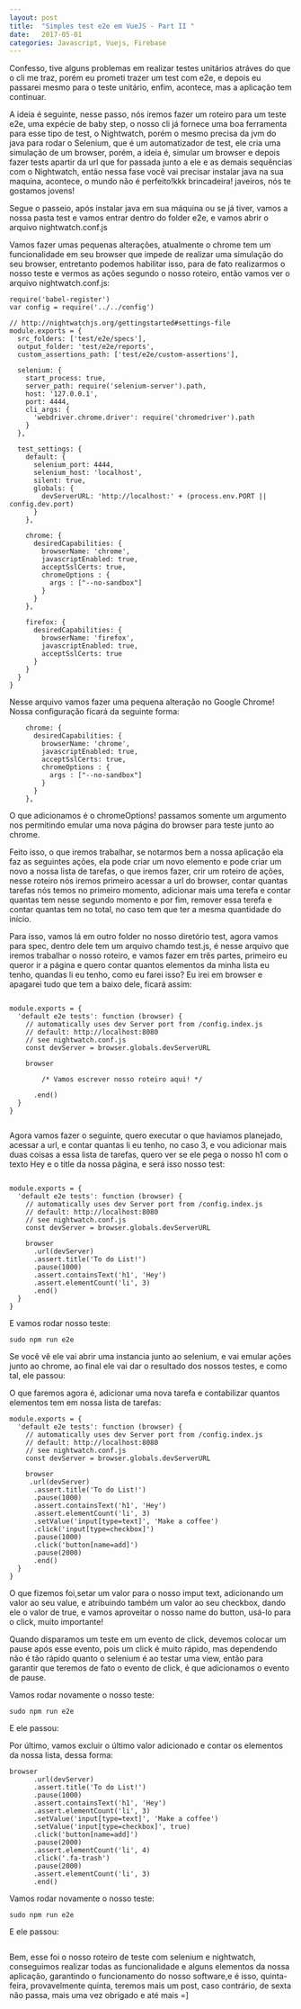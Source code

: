 ```yaml
---
layout: post
title:  "Simples test e2e em VueJS - Part II "
date:   2017-05-01
categories: Javascript, Vuejs, Firebase
---
```


Confesso, tive alguns problemas em realizar testes unitários atráves do que o cli me traz, porém eu prometi trazer um test com e2e, e depois eu passarei mesmo para o teste unitário, enfim, acontece, mas a aplicação tem continuar.


A ideia é seguinte, nesse passo, nós iremos fazer um roteiro para um teste e2e, uma expécie de baby step, o nosso cli já fornece uma boa ferramenta para esse tipo de test, o Nightwatch, porém o mesmo precisa da jvm do java para rodar o Selenium, que é um automatizador de test, ele cria uma simulação de um browser, porém, a ideia é, simular um browser e depois fazer tests apartir da url que for passada junto a ele e as demais sequências com o Nightwatch, então nessa fase você vai precisar instalar java na sua maquina, acontece, o mundo não é perfeito!kkk brincadeira! javeiros, nós te gostamos jovens!


Segue o passeio, após instalar java em sua máquina ou se já tiver, vamos a nossa pasta test e vamos entrar dentro do folder e2e, e vamos abrir o arquivo nightwatch.conf.js

Vamos fazer umas pequenas alterações, atualmente o chrome tem um funcionalidade em seu browser que impede de realizar uma simulação do seu browser, entretanto podemos habilitar isso, para de fato realizarmos o nosso teste e vermos as ações segundo o nosso roteiro, então vamos ver o arquivo nightwatch.conf.js:


```
require('babel-register')
var config = require('../../config')

// http://nightwatchjs.org/gettingstarted#settings-file
module.exports = {
  src_folders: ['test/e2e/specs'],
  output_folder: 'test/e2e/reports',
  custom_assertions_path: ['test/e2e/custom-assertions'],

  selenium: {
    start_process: true,
    server_path: require('selenium-server').path,
    host: '127.0.0.1',
    port: 4444,
    cli_args: {
      'webdriver.chrome.driver': require('chromedriver').path
    }
  },

  test_settings: {
    default: {
      selenium_port: 4444,
      selenium_host: 'localhost',
      silent: true,
      globals: {
        devServerURL: 'http://localhost:' + (process.env.PORT || config.dev.port)
      }
    },

    chrome: {
      desiredCapabilities: {
        browserName: 'chrome',
        javascriptEnabled: true,
        acceptSslCerts: true,
        chromeOptions : {
          args : ["--no-sandbox"]
        }
      }
    },

    firefox: {
      desiredCapabilities: {
        browserName: 'firefox',
        javascriptEnabled: true,
        acceptSslCerts: true
      }
    }
  }
}

```
Nesse arquivo vamos fazer uma pequena alteração no Google Chrome!
Nossa configuração ficará da seguinte forma:


```
    chrome: {
      desiredCapabilities: {
        browserName: 'chrome',
        javascriptEnabled: true,
        acceptSslCerts: true,
        chromeOptions : {
          args : ["--no-sandbox"]
        }
      }
    },
```
O que adicionamos é o chromeOptions!
passamos somente um argumento nos permitindo emular uma nova página do browser para teste junto ao chrome.


Feito isso, o que iremos trabalhar, se notarmos bem a nossa aplicação ela faz as seguintes ações, ela pode criar um novo elemento e pode criar um novo a nossa lista de tarefas, o que iremos fazer, crir um roteiro de ações, nesse roteiro nós iremos primeiro acessar a url do browser, contar quantas tarefas nós temos no primeiro momento, adicionar mais uma terefa e contar quantas tem nesse segundo momento e por fim, remover essa terefa e contar quantas tem no total, no caso tem que ter a mesma quantidade do início.


Para isso, vamos lá em outro folder no nosso diretório test, agora vamos para spec, dentro dele tem um arquivo chamdo test.js, é nesse arquivo que iremos trabalhar o nosso roteiro, e vamos fazer em três partes, primeiro eu queror ir a página e quero contar quantos elementos da minha lista eu tenho, quandas li eu tenho, como eu farei isso? Eu irei em browser e apagarei tudo que tem a baixo dele, ficará assim:



```

module.exports = {
  'default e2e tests': function (browser) {
    // automatically uses dev Server port from /config.index.js
    // default: http://localhost:8080
    // see nightwatch.conf.js
    const devServer = browser.globals.devServerURL

    browser
    
        /* Vamos escrever nosso roteiro aqui! */

      .end()
  }
}


```

Agora vamos fazer o seguinte, quero executar o que haviamos planejado, acessar a url, e contar quantas li eu tenho, no caso 3, e vou adicionar mais duas coisas a essa lista de tarefas, quero ver se ele pega o nosso h1 com o texto Hey e o title da nossa página, e será isso nosso test:




```

module.exports = {
  'default e2e tests': function (browser) {
    // automatically uses dev Server port from /config.index.js
    // default: http://localhost:8080
    // see nightwatch.conf.js
    const devServer = browser.globals.devServerURL

    browser
      .url(devServer)
      .assert.title('To do List!')
      .pause(1000)
      .assert.containsText('h1', 'Hey')
      .assert.elementCount('li', 3)
      .end()
  }
}

```

E vamos rodar nosso teste:

```
sudo npm run e2e
```


Se você vê ele vai abrir uma instancia junto ao selenium, e vai emular ações junto ao chrome, ao final ele vai dar o resultado dos nossos testes, e como tal, ele passou:




O que faremos agora é, adicionar uma nova tarefa e contabilizar quantos elementos tem em nossa lista de tarefas:



```
module.exports = {
  'default e2e tests': function (browser) {
    // automatically uses dev Server port from /config.index.js
    // default: http://localhost:8080
    // see nightwatch.conf.js
    const devServer = browser.globals.devServerURL

    browser
     .url(devServer)
      .assert.title('To do List!')
      .pause(1000)
      .assert.containsText('h1', 'Hey')
      .assert.elementCount('li', 3)
      .setValue('input[type=text]', 'Make a coffee')
      .click('input[type=checkbox]')
      .pause(1000)
      .click('button[name=add]')
      .pause(2000)
      .end()
  }
}

```

O que fizemos foi,setar um valor para o nosso imput text, adicionando um valor ao seu value, e atribuindo também um valor ao seu checkbox, dando ele o valor de true, e vamos aproveitar o nosso name do button, usá-lo para o click, muito importante!

Quando disparamos um teste em um evento de click, devemos colocar um pause após esse evento, pois um click é muito rápido, mas dependendo não é tão rápido quanto o selenium é ao testar uma view, então para garantir que teremos de fato o evento de click, é que adicionamos o evento de pause.


Vamos rodar novamente o nosso teste:


```
sudo npm run e2e
```

E ele passou:


Por último, vamos excluir o último valor adicionado e contar os elementos da nossa lista, dessa forma:


```
browser
      .url(devServer)
      .assert.title('To do List!')
      .pause(1000)
      .assert.containsText('h1', 'Hey')
      .assert.elementCount('li', 3)
      .setValue('input[type=text]', 'Make a coffee')
      .setValue('input[type=checkbox]', true)
      .click('button[name=add]')
      .pause(2000)
      .assert.elementCount('li', 4)
      .click('.fa-trash')
      .pause(2000)
      .assert.elementCount('li', 3)
      .end()
```


Vamos rodar novamente o nosso teste:


```
sudo npm run e2e
```

E ele passou:

![]()


Bem, esse foi o nosso roteiro de teste com selenium e nightwatch, conseguimos realizar todas as funcionalidade e alguns elementos da nossa aplicação, garantindo o funcionamento do nosso software,e é isso, quinta-feira, provavelmente quinta, teremos mais um post, caso contrário, de sexta não passa, mais uma vez obrigado e até mais =]
